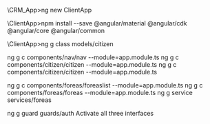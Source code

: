 

\CRM_App>ng new ClientApp

\ClientApp>npm install --save @angular/material @angular/cdk @angular/core @angular/common

\ClientApp>ng g class models/citizen

ng g c components/nav/nav --module=app.module.ts
ng g c components/citizen/citizen --module=app.module.ts
ng g c components/citizen/citizen --module=app.module.ts

ng g c components/foreas/foreaslist --module=app.module.ts
ng g c components/foreas/foreas --module=app.module.ts
ng g service services/foreas 


ng g guard guards/auth
Activate all three interfaces
